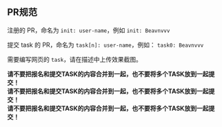 ## PR规范

注册的 PR，命名为 `init: user-name`，例如 `init: Beavnvvv`

提交 task 的 PR，命名为 `task[n]: user-name`，例如： `task0: Beavnvvv`

需要编写网页的 `task`，请在描述中上传效果截图。

**请不要把报名和提交TASK的内容合并到一起，也不要将多个TASK放到一起提交！**  
**请不要把报名和提交TASK的内容合并到一起，也不要将多个TASK放到一起提交！**  
**请不要把报名和提交TASK的内容合并到一起，也不要将多个TASK放到一起提交！**  
